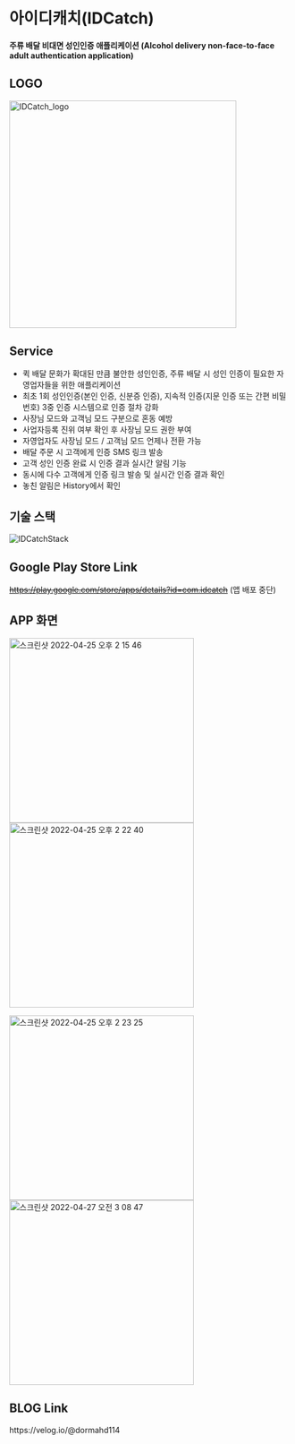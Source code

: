 # 아이디캐치(IDCatch)
<h4>주류 배달 비대면 성인인증 애플리케이션 (Alcohol delivery non-face-to-face adult authentication application)</h4>

<h2>LOGO</h2>
<img width="406" alt="IDCatch_logo" src="https://user-images.githubusercontent.com/85854164/165124375-7e1af748-97d2-47de-ac94-e973804789a2.png">

<h2>Service</h2>
 
* 퀵 배달 문화가 확대된 만큼 불안한 성인인증, 주류 배달 시 성인 인증이 필요한 자영업자들을 위한 애플리케이션
* 최초 1회 성인인증(본인 인증, 신분증 인증), 지속적 인증(지문 인증 또는 간편 비밀번호) 3중 인증 시스템으로 인증 절차 강화
* 사장님 모드와 고객님 모드 구분으로 혼동 예방
* 사업자등록 진위 여부 확인 후 사장님 모드 권한 부여
* 자영업자도 사장님 모드 / 고객님 모드 언제나 전환 가능
* 배달 주문 시 고객에게 인증 SMS 링크 발송
* 고객 성인 인증 완료 시 인증 결과 실시간 알림 기능
* 동시에 다수 고객에게 인증 링크 발송 및 실시간 인증 결과 확인
* 놓친 알림은 History에서 확인 

<h2>기술 스택</h2>
<img width=""406 alt="IDCatchStack" src="https://user-images.githubusercontent.com/85854164/165278410-334f88ae-9734-4f41-a733-ed0eec21ef66.png">

<h2>Google Play Store Link</h2>

~~https://play.google.com/store/apps/details?id=com.idcatch~~ (앱 배포 중단)

<h2>APP 화면</h2>

<img width="330" alt="스크린샷 2022-04-25 오후 2 15 46" src="https://user-images.githubusercontent.com/85854164/165124758-0a935387-23c7-40bd-8a38-d5ed70f2b625.png"><img width="330" alt="스크린샷 2022-04-25 오후 2 22 40" src="https://user-images.githubusercontent.com/85854164/165124831-73270503-6c29-4abb-827b-430d40a8e88f.png">

<img width="330" alt="스크린샷 2022-04-25 오후 2 23 25" src="https://user-images.githubusercontent.com/85854164/165124869-104fbc8e-d105-4722-bc9d-492c5fb2a9a2.png"><img width="330" alt="스크린샷 2022-04-27 오전 3 08 47" src="https://user-images.githubusercontent.com/85854164/165364528-34936c10-21d0-4968-9b75-8ef35fad886d.png">


<h2>BLOG Link</h2>
https://velog.io/@dormahd114
